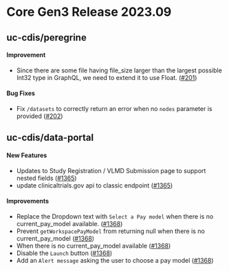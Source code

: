 # Core Gen3 Release 2023.09

## uc-cdis/peregrine

#### Improvement
  - Since there are some file having file_size larger than the largest possible 
    Int32 type in GraphQL, we need to extend it to use Float. ([#201](https://github.com/uc-cdis/peregrine/pull/201)) 

#### Bug Fixes
  - Fix `/datasets` to correctly return an error when no `nodes` parameter is 
    provided ([#202](https://github.com/uc-cdis/peregrine/pull/202))

## uc-cdis/data-portal

#### New Features
  - Updates to Study Registration / VLMD Submission page to support nested 
    fields ([#1365](https://github.com/uc-cdis/data-portal/pull/1365))
  - update clinicaltrials.gov api to classic endpoint ([#1365](https://github.com/uc-cdis/data-portal/pull/1365)) 

#### Improvements
  - Replace the Dropdown text with `Select a Pay model` when there is no 
    current_pay_model available. ([#1368](https://github.com/uc-cdis/data-portal/pull/1368)) 
  - Prevent `getWorkspacePayModel` from returning null when there is no 
    current_pay_model ([#1368](https://github.com/uc-cdis/data-portal/pull/1368)) 
  - When there is no current_pay_model available ([#1368](https://github.com/uc-cdis/data-portal/pull/1368)) 
  - Disable the `Launch` button ([#1368](https://github.com/uc-cdis/data-portal/pull/1368)) 
  - Add an `Alert message` asking the user to choose a pay model ([#1368](https://github.com/uc-cdis/data-portal/pull/1368)) 

